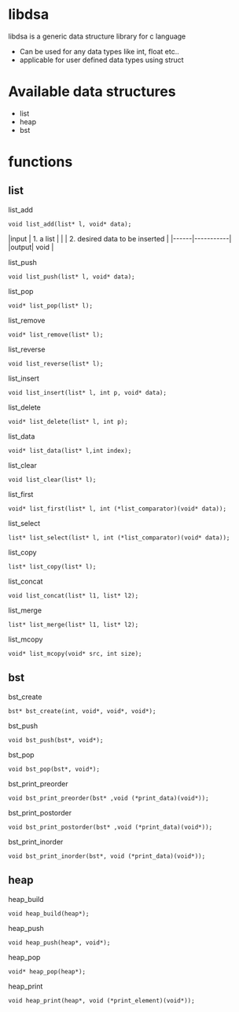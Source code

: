# libdsa
libdsa is a generic data structure library for c language
  - Can be used for any data types like int, float etc..
  - applicable for user defined data types using struct

# Available data structures
  - list
  - heap
  - bst

# functions
## list


list_add
```
void list_add(list* l, void* data);
```

|input | 1. a list |
|      | 2. desired data to be inserted |
|------|-----------|
|output| void      |

list_push
```
void list_push(list* l, void* data);
```

list_pop
```
void* list_pop(list* l);
```

list_remove
```
void* list_remove(list* l);
```

list_reverse
```
void list_reverse(list* l);
```

list_insert
```
void list_insert(list* l, int p, void* data);
```

list_delete
```
void* list_delete(list* l, int p);
```

list_data
```
void* list_data(list* l,int index);
```

list_clear
```
void list_clear(list* l);
```


list_first
```
void* list_first(list* l, int (*list_comparator)(void* data));
```


list_select
```
list* list_select(list* l, int (*list_comparator)(void* data));
```

list_copy
```
list* list_copy(list* l);
```

list_concat
```
void list_concat(list* l1, list* l2);
```

list_merge
```
list* list_merge(list* l1, list* l2);
```

list_mcopy
```
void* list_mcopy(void* src, int size);
```

## bst

bst_create
```
bst* bst_create(int, void*, void*, void*);
```

bst_push
```
void bst_push(bst*, void*);
```

bst_pop
```
void bst_pop(bst*, void*);
```

bst_print_preorder
```
void bst_print_preorder(bst* ,void (*print_data)(void*));
```

bst_print_postorder
```
void bst_print_postorder(bst* ,void (*print_data)(void*));
```

bst_print_inorder
```
void bst_print_inorder(bst*, void (*print_data)(void*));
```

## heap
heap_build
```
void heap_build(heap*);
```

heap_push
```
void heap_push(heap*, void*);
```

heap_pop
```
void* heap_pop(heap*);
```

heap_print
```
void heap_print(heap*, void (*print_element)(void*));
```
